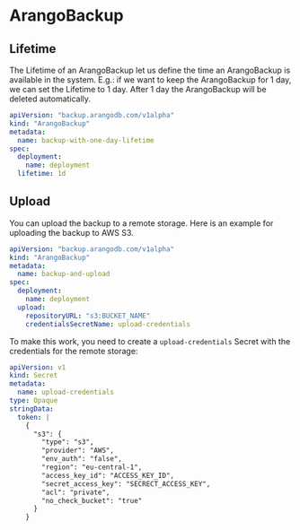 # ArangoBackup

## Lifetime

The Lifetime of an ArangoBackup let us define the time an ArangoBackup is available in the system. 
E.g.: if we want to keep the ArangoBackup for 1 day, we can set the Lifetime to 1 day. After 1 day the ArangoBackup will be deleted automatically.

```yaml
apiVersion: "backup.arangodb.com/v1alpha"
kind: "ArangoBackup"
metadata:
  name: backup-with-one-day-lifetime
spec:
  deployment:
    name: deployment
  lifetime: 1d
```

## Upload

You can upload the backup to a remote storage.
Here is an example for uploading the backup to AWS S3.

```yaml
apiVersion: "backup.arangodb.com/v1alpha"
kind: "ArangoBackup"
metadata:
  name: backup-and-upload
spec:
  deployment:
    name: deployment
  upload:
    repositoryURL: "s3:BUCKET_NAME"
    credentialsSecretName: upload-credentials
```

To make this work, you need to create a `upload-credentials` Secret with the credentials for the remote storage:

```yaml
apiVersion: v1
kind: Secret
metadata:
  name: upload-credentials
type: Opaque
stringData:
  token: |
    {
      "s3": {
        "type": "s3",
        "provider": "AWS",
        "env_auth": "false",
        "region": "eu-central-1",
        "access_key_id": "ACCESS_KEY_ID",
        "secret_access_key": "SECRECT_ACCESS_KEY",
        "acl": "private",
        "no_check_bucket": "true"
      }
    }
```
